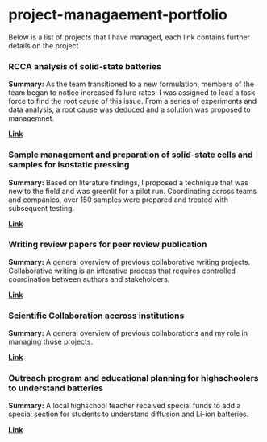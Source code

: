 # project-managaement-portfolio
Below is a list of projects that I have managed, each link contains further details on the project

### RCCA analysis of solid-state batteries
**Summary:** As the team transitioned to a new formulation, members of the team began to notice increased failure rates. I was assigned to lead a task force to find the root cause of this issue. From a series of experiments and data analysis, a root cause was deduced and a solution was proposed to managemnet.

**[Link](./pm-portfolio-examples/pm-RCCA-of-ASSBs)**

### Sample management and preparation of solid-state cells and samples for isostatic pressing
**Summary:** Based on literature findings, I proposed a technique that was new to the field and was greenlit for a pilot run. Coordinating across teams and companies, over 150 samples were prepared and treated with subsequent testing.

**[Link](./pm-portfolio-examples/pm-ASSB-isostatic-press-run)**

### Writing review papers for peer review publication
**Summary:** A general overview of previous collaborative writing projects. Collaborative writing is an interative process that requires controlled coordination between authors and stakeholders. 

**[Link](./pm-portfolio-examples/pm-of-paper-writing)**

### Scientific Collaboration accross institutions
**Summary:** A general overview of previous collaborations and my role in managing those projects.

**[Link](./pm-portfolio-examples/pm-institution-collaborations)**

### Outreach program and educational planning for highschoolers to understand batteries
**Summary:** A local highschool teacher received special funds to add a special section for students to understand diffusion and Li-ion batteries.

**[Link](./pm-portfolio-examples/pm-hs-outreach)**
